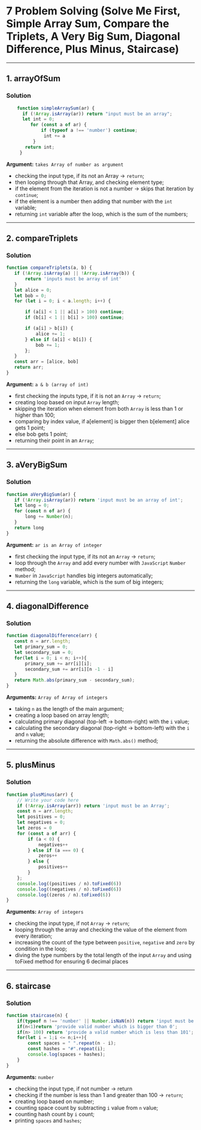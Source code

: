 # 7 Problem Solving (Solve Me First, Simple Array Sum, Compare the Triplets, A Very Big Sum, Diagonal Difference, Plus Minus, Staircase)
---
## 1. arrayOfSum

### Solution
   ```javascript
       function simpleArraySum(ar) {
         if (!Array.isArray(ar)) return "input must be an array";
         let int = 0;
            for (const a of ar) {
                if (typeof a !== 'number') continue;
                 int += a
             }
          return int;
        }
```

**Argument:** `takes Array of number as argument`
 - checking the input type, if its not an Array -> `return`;
 - then looping through that Array, and checking element type;
 - if the element from the iteration is not a number -> skips that iteration by `continue`;
 - if the element is a number then adding that number with the `int` variable;
 - returning `int` variable after the loop, which is the sum of the numbers;

 ---

 ## 2. compareTriplets

 ### Solution
 ```javascript
 function compareTriplets(a, b) {
    if (!Array.isArray(a) || !Array.isArray(b)) {
        return 'inputs must be array of int'
    }
    let alice = 0;
    let bob = 0;
    for (let i = 0; i < a.length; i++) {

        if (a[i] < 1 || a[i] > 100) continue;
        if (b[i] < 1 || b[i] > 100) continue;

        if (a[i] > b[i]) {
            alice += 1;
        } else if (a[i] < b[i]) {
            bob += 1;
        };
    }
    const arr = [alice, bob]
    return arr;
}
```

**Argument:** `a & b (array of int)`
 - first checking the inputs type, if it is not an `Array` -> `return`;
 - creating loop based on input `Array` length;
 - skipping the iteration when element from both `Array` is less than 1 or higher than 100;
 - comparing by index value, if a[element] is bigger then b[element] alice gets 1 point;
 - else bob gets 1 point;
 - returning their point in an `Array`;

 ---

 ## 3. aVeryBigSum

 ### Solution
 ```javascript
 function aVeryBigSum(ar) {
    if (!Array.isArray(ar)) return 'input must be an array of int';
    let long = 0;
    for (const n of ar) {
        long += Number(n);
    }
    return long
}
```
**Argument:** `ar is an Array of integer`
 - first checking the input type, if its not an `Array` -> `return`;
 - loop through the `Array` and add every number with `JavaScript` `Number` method;
 - `Number` in `JavaScript` handles big integers automatically;
 - returning the `long` variable, which is the sum of big integers;

 ---

 ## 4. diagonalDifference

 ### Solution
 ```javascript
 function diagonalDifference(arr) {
    const n = arr.length;
    let primary_sum = 0;
    let secondary_sum = 0;
    for(let i = 0; i < n; i++){
        primary_sum += arr[i][i];
        secondary_sum += arr[i][n -1 - i]
    }
    return Math.abs(primary_sum - secondary_sum);
}
```
**Arguments:** `Array of Array of integers`
 - taking `n` as the length of the main argument;
 - creating a loop based on array length;
 - calculating primary diagonal (top-left -> bottom-right) with the `i` value;
 - calculating the secondary diagonal (top-right -> bottom-left) with the `i` and `n` value;
 - returning the absolute difference with `Math.abs()` method;

---

## 5. plusMinus

### Solution
```javascript
function plusMinus(arr) {
    // Write your code here
    if (!Array.isArray(arr)) return 'input must be an Array';
    const n = arr.length;
    let positives = 0;
    let negatives = 0;
    let zeros = 0
    for (const a of arr) {
        if (a < 0) {
            negatives++
        } else if (a === 0) {
            zeros++
        } else {
            positives++
        }
    };
    console.log((positives / n).toFixed(6))
    console.log((negatives / n).toFixed(6))
    console.log((zeros / n).toFixed(6))
}
```
**Arguments:** `Array of integers`
 - checking the input type, if not `Array` -> `return`;
 - looping through the array and checking the value of the element from every iteration;
 - increasing the count of the type between `positive`, `negative` and `zero` by condition in the loop;
 - diving the type numbers by the total length of the input `Array` and using toFixed method for ensuring 6 decimal places

---

## 6. staircase

### Solution
```javascript
function staircase(n) {
    if(typeof n !== 'number' || Number.isNaN(n)) return 'input must be a number';
    if(n<1)return 'provide valid number which is bigger than 0';
    if(n> 100) return 'provide a valid number which is less than 101';
    for(let i = 1;i <= n;i++){
        const spaces = " ".repeat(n - i);
        const hashes = "#".repeat(i);
        console.log(spaces + hashes);
    }
}
```
**Arguments:** `number`
 - checking the input type, if not number -> return
 - checking if the number is less than 1 and greater than 100 -> `return`;
 - creating loop based on number;
 - counting space count by subtracting `i` value from `n` value;
 - counting hash count by `i` count;
 - printing `spaces` and `hashes`;